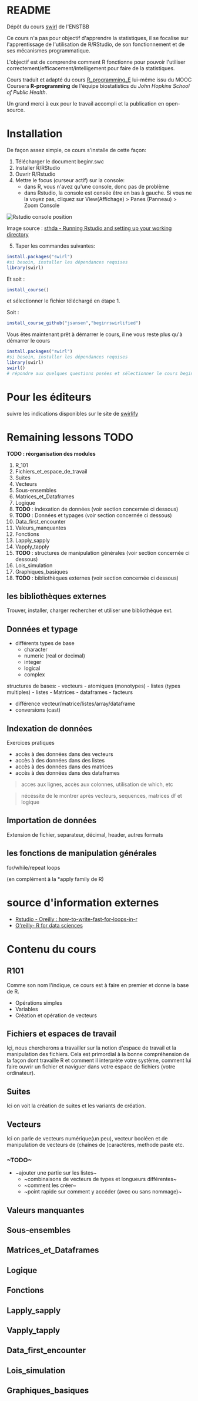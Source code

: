 # README #

Dépôt du cours [swirl](https://swirlstats.com/) de l'ENSTBB

Ce cours n'a pas pour objectif d'apprendre la statistiques, il se focalise sur l'apprentissage de l'utilisation de R/RStudio, de son fonctionnement et de ses mécanismes programmatique.

L'objectif est de comprendre comment R fonctionne pour pouvoir l'utiliser correctement/efficacement/intelligement pour faire de la statistiques.

Cours traduit et adapté du cours [R_programming_E](https://github.com/swirldev/R_Programming_E) lui-même issu du MOOC Coursera **R-programming** de l'équipe biostatistics du *John Hopkins School of Public Health*.

Un grand merci à eux pour le travail accompli et la publication en open-source.

# Installation #

De façon assez simple, ce cours s'installe de cette façon:

1. Télécharger le document beginr.swc
1. Installer R/RStudio
1. Ouvrir R/Rstudio
1. Mettre le focus (curseur actif) sur la console:
    - dans R, vous n'avez qu'une   console, donc pas de problème
    - dans Rstudio, la console est censée être en bas à gauche. Si vous ne la voyez pas, cliquez sur View(Affichage) > Panes (Panneau) > Zoom Console

![Rstudio console position](images/RStudioConsole.png)

Image source : [sthda - Running Rstudio and  setting up your working directory](http://www.sthda.com/english/wiki/running-rstudio-and-setting-up-your-working-directory-easy-r-programming)

5. Taper les commandes suivantes:


```r
install.packages("swirl")
#si besoin, installer les dépendances requises
library(swirl)
```
Et soit :
```r
install_course()
```
et sélectionner le fichier téléchargé en étape 1. 

Soit :
```r
install_course_github("jsansen","beginrswirlified") 
```

Vous êtes maintenant prêt à démarrer le cours, il ne vous reste plus qu'à démarrer le cours

```r
install.packages("swirl")
#si besoin, installer les dépendances requises
library(swirl)
swirl()
# répondre aux quelques questions posées et sélectionner le cours beginr.
```
# Pour les éditeurs
suivre les indications disponibles sur le site de [swirlify](http://swirlstats.com/swirlify/writing.html)

# Remaining lessons TODO #

**TODO : réorganisation des modules**

1. R_101
1. Fichiers_et_espace_de_travail
1. Suites
1. Vecteurs
1. Sous-ensembles
1. Matrices_et_Dataframes
1. Logique
1. **TODO** : indexation de données (voir section concernée ci dessous)
1. **TODO** : Données et typages  (voir section concernée ci dessous)
1. Data_first_encounter
1. Valeurs_manquantes
1. Fonctions
1. Lapply_sapply
1. Vapply_tapply
1. **TODO** : structures de manipulation générales (voir section concernée ci dessous)
1. Lois_simulation
1. Graphiques_basiques
1. **TODO** : bibliothèques externes (voir section concernée ci dessous)


## les bibliothèques externes ##

Trouver, installer, charger rechercher et utiliser une bibliothèque ext.

## Données et typage ##

- différents types de base
    - character
    - numeric (real or decimal)
    - integer
    - logical
    - complex

structures de bases:
    - vecteurs
        - atomiques (monotypes)
        - listes (types multiples)
    - listes
    - Matrices
    - dataframes
    - facteurs

- différence vecteur/matrice/listes/array/dataframe
- conversions (cast)

## Indexation de données ##
Exercices pratiques

- accès à des données dans des vecteurs
- accès à des données dans des listes
- accès à des données dans des matrices
- accès à des données dans des dataframes

> acces aux lignes, accès aux colonnes, utilisation de which, etc

> nécéssite de le montrer après vecteurs, sequences, matrices df et logique

## Importation de données ##

Extension de fichier, separateur, décimal, header, autres formats

## les fonctions de manipulation générales ##

for/while/repeat loops

(en complément à la *apply family de R)

# source d'information externes #

- [Rstudio - Oreilly : how-to-write-fast-for-loops-in-r](https://rstudio-education.github.io/hopr/speed.html#how-to-write-fast-for-loops-in-r)
- [O'reilly- R for data sciences](https://r4ds.had.co.nz/introduction.html)

# Contenu du cours #

## R101 ##
Comme son nom l'indique, ce cours est à faire en premier et donne la base de R.

* Opérations simples
* Variables
* Création et opération de vecteurs

## Fichiers et espaces de travail ##

Içi, nous chercherons a travailler sur la notion d'espace de travail et la manipulation des fichiers. Cela est primordial à la bonne compréhension de la façon dont travaille R et comment il interprète votre système, comment lui faire ouvrir un fichier et naviguer dans votre espace de fichiers (votre ordinateur).

## Suites ##

Ici on voit la création de suites et les variants de création.

## Vecteurs ##

Ici on parle de vecteurs numérique(un peu), vecteur booléen et de manipulation de vecteurs de (chaînes de )caractères, methode paste etc.

### ~TODO~

- ~ajouter une partie sur les listes~
    - ~combinaisons de vecteurs de types et longueurs différentes~
    - ~comment les créer~
    - ~point rapide sur comment y accéder (avec ou sans nommage)~

## Valeurs manquantes ##

## Sous-ensembles ##

## Matrices_et_Dataframes ##

## Logique ##

## Fonctions ##

## Lapply_sapply ##

## Vapply_tapply ##

## Data_first_encounter ##

## Lois_simulation ##

## Graphiques_basiques ##

